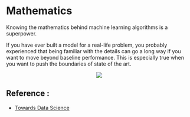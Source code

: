 
# Mathematics

Knowing the mathematics behind machine learning algorithms is a superpower. 

If you have ever built a model for a real-life problem, you probably experienced that being familiar with the details can go a long way if you want to move beyond baseline performance. 
This is especially true when you want to push the boundaries of state of the art.

<p align="center">
  <img src="https://miro.medium.com/max/1000/1*FTG-junI6KJzojC_xRVNXg.png" />
</p>



## Reference : 
* [Towards Data Science](https://towardsdatascience.com/the-roadmap-of-mathematics-for-deep-learning-357b3db8569b)

